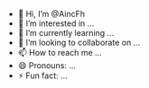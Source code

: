 - 👋 Hi, I’m @AincFh
- 👀 I’m interested in ...
- 🌱 I’m currently learning ...
- 💞️ I’m looking to collaborate on ...
- 📫 How to reach me ...
- 😄 Pronouns: ...
- ⚡ Fun fact: ...

<!---
AincFh/AincFh is a ✨ special ✨ repository because its `README.md` (this file) appears on your GitHub profile.
You can click the Preview link to take a look at your changes.
--->
